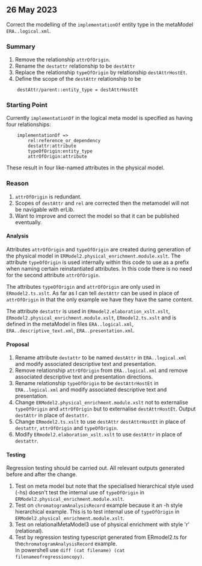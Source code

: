 



## 26 May 2023
Correct the modelling of the `implementationOf` entity type in the metaModel `ERA..logical.xml`.

### Summary
1. Remove the relationship `attrOfOrigin`.
2. Rename the `destattr` relationship to be `destAttr`
3. Replace the relationship `typeOfOrigin` by  relationship  `destAttrHostEt`.
4. Define the scope of the `destAttr` relationship to be
```
	destAttr/parent::entity_type = destAttrHostEt
``` 

### Starting Point
Currently `implementationOf` in the logical meta model is specified as having four relationships:
```
   	implementationOf => 
		rel:reference_or_dependency 
		destattr:attribute
		typeOfOrigin:entity_type
		attrOfOrigin:attribute
```
These result in four like-named attributes in the physical model.

### Reason
1. `attrOfOrigin` is redundant. 
2. Scopes of `destAttr` and `rel` are corrected then the metamodel will not be navigable with erLib.
3. Want to improve and correct the model so that it can be published  eventually.


#### Analysis
Attributes `attrOfOrigin` and `typeOfOrigin` are created during generation of the physical model in `ERModel2.physical_enrichment.module.xslt`.
The attribute `typeOfOrigin` is used internally within this code to use as a prefix when naming certain reinstantiated attributes. In this code there is no need for the second attribute `attrOfOrigin`.

The attributes `typeOfOrigin` and  `attrOfOrigin` are only used in `ERmodel2.ts.xslt`. As far as I can tell `destAttr` can be used in place of `attrOfOrigin` in that the only example we have they have the same content.

The attribute `destattr` is used in `ERmodel2.elaboration_xslt.xslt`, `ERmodel2.physical_enrichment.module.xslt`, `ERmodel2.ts.xslt` and is defined in the metaModel in files `ERA..logical.xml`, `ERA..descriptive_text.xml`, `ERA..presentation.xml`.

#### Proposal
1. Rename attribute `destattr` to be named `destAttr` in `ERA..logical.xml`  and modify associated descriptive text and presentation.
2. Remove relationship `attrOfOrigin`  from `ERA..logical.xml` and remove associated descriptive text and presentation directions. 
3. Rename relationship  `typeOfOrigin`  to be `destAttrHostEt` in `ERA..logical.xml` and modify associated descriptive text and presentation. 
4. Change `ERModel2.physical_enrichment.module.xslt` not to externalise `typeOfOrigin` and `attrOfOrigin` but to externalise
 `destAttrHostEt`. Output `destAttr` in place of `destattr`.
5. Change `ERmodel2.ts.xslt` to use `destAttr` `destAttrHostEt` in place of `destattr`, `attrOfOrigin` and `typeOfOrigin`. 
6. Modify `ERmodel2.elaboration_xslt.xslt` to use `destAttr` in place of `destattr`.

#### Testing
Regression testing should be carried out. All relevant outputs generated before and after the change.  
1. Test on meta model but note that the specialised hierarchical style used (-hs) doesn't test the internal use of `typeOfOrigin` in `ERModel2.physical_enrichment.module.xslt`.
2. Test on `chromatogramAnalysisRecord` example because it an -h style hierarchical example. 
This is  to test  internal use of `typeOfOrigin` in `ERModel2.physical_enrichment.module.xslt`.
3. Test on relationalMetaModel3 use of physical enrichment with style 'r' (relational).
4. Test by regression testing typescript generated from ERmodel2.ts for the`chromatogramAnalysisRecord` example.  
In powershell use `diff (cat filename) (cat filenameofregressioncopy)`.

